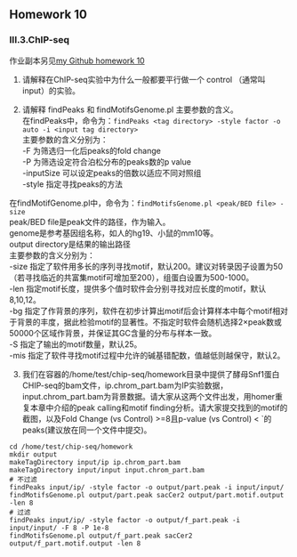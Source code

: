 ## Homework 10        
### III.3.ChIP-seq             
作业副本另见[my Github homework 10](https://github.com/Hexadra/bioinfo/blob/main/HW/week10%20hw.md)
1. 请解释在ChIP-seq实验中为什么一般都要平行做一个 control （通常叫 input）的实验。      



2. 请解释 findPeaks 和 findMotifsGenome.pl 主要参数的含义。       
在findPeaks中，命令为：``findPeaks <tag directory> -style factor -o auto -i <input tag directory>``          
主要参数的含义分别为：     
-F 为筛选归一化后peaks的fold change     
-P 为筛选设定符合泊松分布的peaks数的p value      
-inputSize 可以设定peaks的倍数以适应不同对照组        
-style 指定寻找peaks的方法     
        
在findMotifGenome.pl中，命令为：``findMotifsGenome.pl <peak/BED file> -size``          
peak/BED file是peak文件的路径，作为输入。    
genome是参考基因组名称，如人的hg19、小鼠的mm10等。     
output directory是结果的输出路径    
主要参数的含义分别为：      
-size 指定了软件用多长的序列寻找motif，默认200。建议对转录因子设置为50（若寻找临近的共富集motif可增加至200），组蛋白设置为500-1000。       
-len 指定motif长度，提供多个值时软件会分别寻找对应长度的motif，默认8,10,12。        
-bg 指定了作背景的序列，软件在初步计算出motif后会计算样本中每个motif相对于背景的丰度，据此检验motif的显著性。不指定时软件会随机选择2×peak数或50000个区域作背景，并保证其GC含量的分布与样本一致。      
-S 指定了输出的motif数量，默认25。       
-mis 指定了软件寻找motif过程中允许的碱基错配数，值越低则越保守，默认2。     
     
     
3. 我们在容器的/home/test/chip-seq/homework目录中提供了酵母Snf1蛋白CHIP-seq的bam文件，ip.chrom_part.bam为IP实验数据，input.chrom\_part.bam为背景数据。请大家从这两个文件出发，用homer重复本章中介绍的peak calling和motif finding分析。请大家提交找到的motif的截图，以及Fold Change (vs Control) >=8且p-value (vs Control) < `的peaks(建议放在同一个文件中提交)。                            


```
cd /home/test/chip-seq/homework
mkdir output
makeTagDirectory input/ip ip.chrom_part.bam
makeTagDirectory input/input input.chrom_part.bam
# 不过滤
findPeaks input/ip/ -style factor -o output/part.peak -i input/input/
findMotifsGenome.pl output/part.peak sacCer2 output/part.motif.output -len 8
# 过滤
findPeaks input/ip/ -style factor -o output/f_part.peak -i input/input/ -F 8 -P 1e-8
findMotifsGenome.pl output/f_part.peak sacCer2 output/f_part.motif.output -len 8
```
